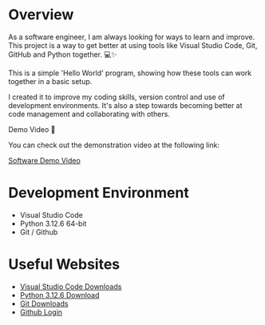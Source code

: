 # Overview

As a software engineer, I am always looking for ways to learn and improve. This project is a way to get better at using tools like Visual Studio Code, Git, GitHub and Python together. 💻✨

This is a simple 'Hello World' program, showing how these tools can work together in a basic setup.

I created it to improve my coding skills, version control and use of development environments. It's also a step towards becoming better at code management and collaborating with others.

Demo Video 🎥

You can check out the demonstration video at the following link:

[Software Demo Video](https://www.loom.com/share/52f3195e513142e1b238f67e5cd56059?sid=d7f495f2-4035-44ac-b394-2bffa6127c2b)

# Development Environment

* Visual Studio Code   
* Python 3.12.6 64-bit
* Git / Github

# Useful Websites

* [Visual Studio Code Downloads](https://code.visualstudio.com/Download)
* [Python 3.12.6 Download](https://www.python.org/downloads/)
* [Git Downloads](https://git-scm.com/downloads)
* [Github Login](https://github.com/login)